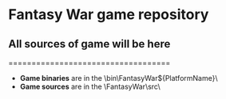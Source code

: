 # Fantasy War game repository
## All sources of game will be here

===================================

* **Game binaries** are in the \bin\FantasyWar\${PlatformName}\
* **Game sources** are in the \FantasyWar\src\